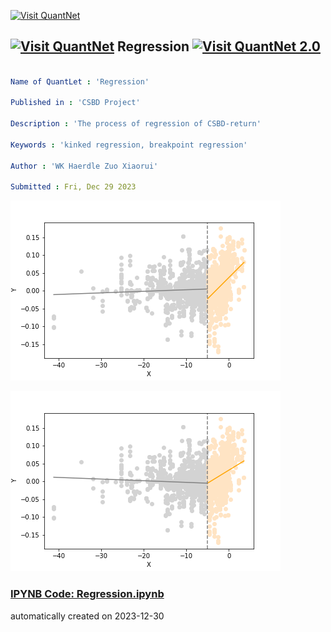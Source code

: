 [<img src="https://github.com/QuantLet/Styleguide-and-FAQ/blob/master/pictures/banner.png" width="1100" alt="Visit QuantNet">](http://quantlet.de/)

## [<img src="https://github.com/QuantLet/Styleguide-and-FAQ/blob/master/pictures/qloqo.png" alt="Visit QuantNet">](http://quantlet.de/) **Regression** [<img src="https://github.com/QuantLet/Styleguide-and-FAQ/blob/master/pictures/QN2.png" width="60" alt="Visit QuantNet 2.0">](http://quantlet.de/)

```yaml

Name of QuantLet : 'Regression'

Published in : 'CSBD Project' 

Description : 'The process of regression of CSBD-return'

Keywords : 'kinked regression, breakpoint regression'

Author : 'WK Haerdle Zuo Xiaorui'

Submitted : Fri, Dec 29 2023
```

![Picture1](breakpoint.png)

![Picture2](kinked.png)

### [IPYNB Code: Regression.ipynb](Regression.ipynb)


automatically created on 2023-12-30